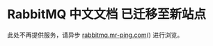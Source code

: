 # RabbitMQ 中文文档 已迁移至新站点

此处不再提供服务，请异步 [rabbitmq.mr-ping.com][1]() 进行浏览。

[1]: http://rabbitmq.mr-ping.com
